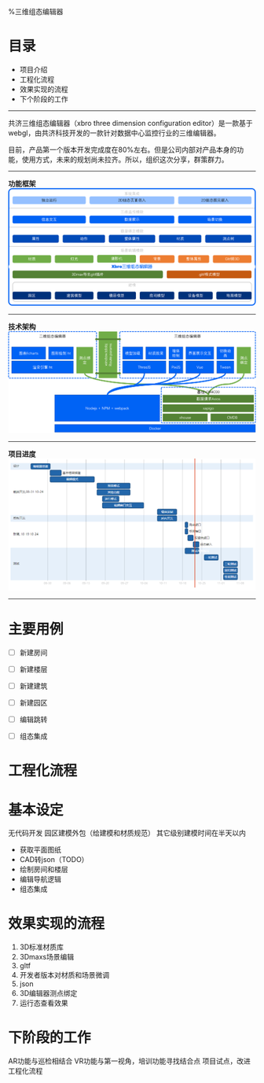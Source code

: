 %三维组态编辑器

# 目录
- 项目介绍
- 工程化流程
- 效果实现的流程
- 下个阶段的工作

-----

共济三维组态编辑器（xbro three dimension configuration editor）是一款基于webgl，由共济科技开发的一款针对数据中心监控行业的三维编辑器。

目前，产品第一个版本开发完成度在80%左右。但是公司内部对产品本身的功能，使用方式，未来的规划尚未拉齐。所以，组织这次分享，群策群力。

---

**功能框架**
![](.\uploads\功能框架.png)

---

**技术架构**
![](.\uploads\技术架构.png)

---

**项目进度**
![](.\uploads\项目计划.png)

---

# 主要用例
- [ ] 新建房间
- [ ] 新建楼层
- [ ] 新建建筑
- [ ] 新建园区
- [ ] 编辑跳转
- [ ] 组态集成


# 工程化流程

# 基本设定
无代码开发
园区建模外包（给建模和材质规范）
其它级别建模时间在半天以内

- 获取平面图纸
- CAD转json（TODO）
- 绘制房间和楼层
- 编辑导航逻辑
- 组态集成

# 效果实现的流程

1. 3D标准材质库
2. 3Dmaxs场景编辑
3. gltf
4. 开发者版本对材质和场景微调
5. json
6. 3D编辑器测点绑定
7. 运行态查看效果

# 下阶段的工作
AR功能与巡检相结合
VR功能与第一视角，培训功能寻找结合点
项目试点，改进工程化流程

